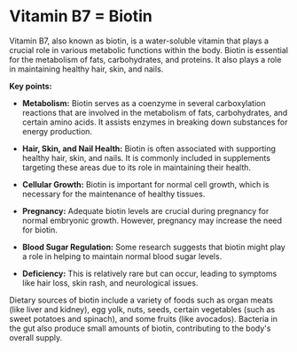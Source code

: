 # Vitamin B7 = Biotin

Vitamin B7, also known as biotin, is a water-soluble vitamin that plays a crucial role in various metabolic functions within the body. Biotin is essential for the metabolism of fats, carbohydrates, and proteins. It also plays a role in maintaining healthy hair, skin, and nails.

**Key points:**

* **Metabolism:** Biotin serves as a coenzyme in several carboxylation reactions that are involved in the metabolism of fats, carbohydrates, and certain amino acids. It assists enzymes in breaking down substances for energy production.

* **Hair, Skin, and Nail Health:** Biotin is often associated with supporting healthy hair, skin, and nails. It is commonly included in supplements targeting these areas due to its role in maintaining their health.

* **Cellular Growth:** Biotin is important for normal cell growth, which is necessary for the maintenance of healthy tissues.

* **Pregnancy:** Adequate biotin levels are crucial during pregnancy for normal embryonic growth. However, pregnancy may increase the need for biotin.

* **Blood Sugar Regulation:** Some research suggests that biotin might play a role in helping to maintain normal blood sugar levels.

* **Deficiency:** This is relatively rare but can occur, leading to symptoms like hair loss, skin rash, and neurological issues.

Dietary sources of biotin include a variety of foods such as organ meats (like liver and kidney), egg yolk, nuts, seeds, certain vegetables (such as sweet potatoes and spinach), and some fruits (like avocados). Bacteria in the gut also produce small amounts of biotin, contributing to the body's overall supply.

